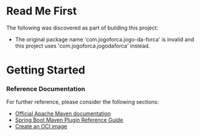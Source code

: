# Read Me First
The following was discovered as part of building this project:

* The original package name 'com.jogoforca.jogo-da-forca' is invalid and this project uses 'com.jogoforca.jogodaforca' instead.

# Getting Started

### Reference Documentation
For further reference, please consider the following sections:

* [Official Apache Maven documentation](https://maven.apache.org/guides/index.html)
* [Spring Boot Maven Plugin Reference Guide](https://docs.spring.io/spring-boot/docs/3.2.3/maven-plugin/reference/html/)
* [Create an OCI image](https://docs.spring.io/spring-boot/docs/3.2.3/maven-plugin/reference/html/#build-image)

